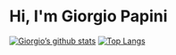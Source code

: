 # Hi, I'm Giorgio Papini <img src="https://raw.githubusercontent.com/MartinHeinz/MartinHeinz/master/wave.gif" width="10px">

[![Giorgio’s github stats](https://github-readme-stats.vercel.app/api?username=giorgiopapini)](https://github.com/giorgiopapini)
[![Top Langs](https://github-readme-stats.vercel.app/api/top-langs/?username=giorgiopapini&layout=compact)](https://github.com/giorgiopapini)

<!--I love helping people by developing new ideas and solution to their problems, programming is what helps me achieve this goal.

<img align="center" src="https://github-readme-stats.vercel.app/api/<CARD_TYPE>/?username=<giorgiopapini>&theme=<THEME_NAME>" /> -->
<!--
**giorgiopapini/giorgiopapini** is a ✨ _special_ ✨ repository because its `README.md` (this file) appears on your GitHub profile.

Here are some ideas to get you started:

- 🔭 I’m currently working on ...
- 🌱 I’m currently learning ...
- 👯 I’m looking to collaborate on ...
- 📫 How to reach me: ...
- ⚡ Fun fact: ...
-->
